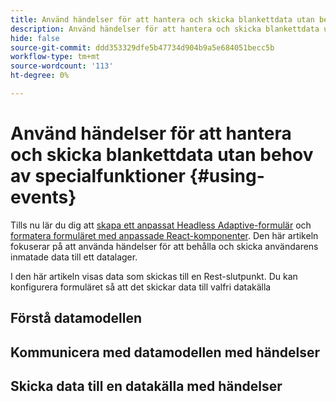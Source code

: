 ```yaml
---
title: Använd händelser för att hantera och skicka blankettdata utan behov av specialfunktioner
description: Använd händelser för att hantera och skicka blankettdata utan behov av specialfunktioner
hide: false
source-git-commit: ddd353329dfe5b47734d904b9a5e684051becc5b
workflow-type: tm+mt
source-wordcount: '113'
ht-degree: 0%

---
```



# Använd händelser för att hantera och skicka blankettdata utan behov av specialfunktioner {#using-events}

Tills nu lär du dig att [skapa ett anpassat Headless Adaptive-formulär](create-and-publish-a-headless-form.md) och [formatera formuläret med anpassade React-komponenter](use-google-material-ui-react-components-to-render-a-headless-form.md). Den här artikeln fokuserar på att använda händelser för att behålla och skicka användarens inmatade data till ett datalager.

I den här artikeln visas data som skickas till en Rest-slutpunkt. Du kan konfigurera formuläret så att det skickar data till valfri datakälla

## Förstå datamodellen



## Kommunicera med datamodellen med händelser

## Skicka data till en datakälla med händelser
